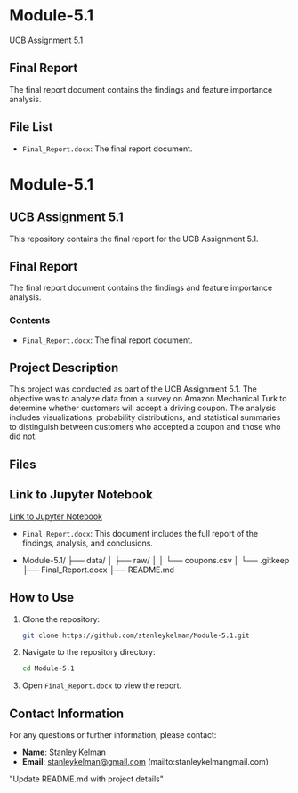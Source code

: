 # Module-5.1

UCB Assignment 5.1

## Final Report

The final report document contains the findings and feature importance analysis.

## File List

- `Final_Report.docx`: The final report document.

# Module-5.1

## UCB Assignment 5.1

This repository contains the final report for the UCB Assignment 5.1.

## Final Report

The final report document contains the findings and feature importance analysis.

### Contents

- `Final_Report.docx`: The final report document.

## Project Description

This project was conducted as part of the UCB Assignment 5.1. The objective was to analyze data from a survey on Amazon Mechanical Turk to determine whether customers will accept a driving coupon. The analysis includes visualizations, probability distributions, and statistical summaries to distinguish between customers who accepted a coupon and those who did not.

## Files
## Link to Jupyter Notebook

[Link to Jupyter Notebook](https://github.com/stanleykelman/Module-5.1/blob/main/V2.prompt.ipynb)



- `Final_Report.docx`: This document includes the full report of the findings, analysis, and conclusions.

- Module-5.1/
├── data/
│   ├── raw/
│   │   └── coupons.csv
│   └── .gitkeep
├── Final_Report.docx
├── README.md


## How to Use

1. Clone the repository:
    ```bash
    git clone https://github.com/stanleykelman/Module-5.1.git
    ```
2. Navigate to the repository directory:
    ```bash
    cd Module-5.1
    ```
3. Open `Final_Report.docx` to view the report.

## Contact Information

For any questions or further information, please contact:

- **Name**: Stanley Kelman
- **Email**: stanleykelman@gmail.com (mailto:stanleykelmangmail.com)


"Update README.md with project details"
